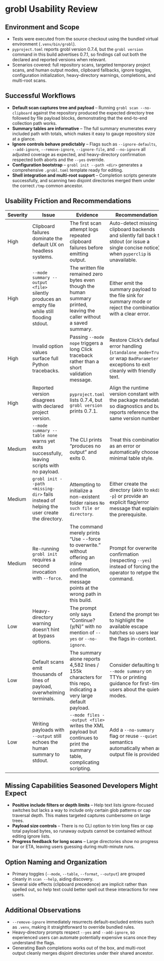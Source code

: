 # grobl Usability Review

## Environment and Scope
- Tests were executed from the source checkout using the bundled virtual environment (`.venv/bin/grobl`).
- `pyproject.toml` reports grobl version 0.7.4, but the `grobl version` command in this build advertises 0.7.1, so findings call out both the declared and reported versions when relevant.
- Scenarios covered: full repository scans, targeted temporary project scans, and human output modes, clipboard fallbacks, ignore toggles, configuration initialization, heavy-directory warnings, completions, and multi-root scans.

## Successful Workflows
- **Default scan captures tree and payload** – Running `grobl scan --no-clipboard` against the repository produced the expected directory tree followed by file payload blocks, demonstrating that the end-to-end collection path works.
- **Summary tables are informative** – The full summary enumerates every included path with totals, which makes it easy to gauge repository size at a glance.
- **Ignore controls behave predictably** – Flags such as `--ignore-defaults`, `--add-ignore`, `--remove-ignore`, `--ignore-file`, and `--no-ignore` all adjusted coverage as expected, and heavy-directory confirmation respected both aborts and the `--yes` override.
- **Configuration bootstrap** – `grobl init --path <dir>` generates a comprehensive `.grobl.toml` template ready for editing.
- **Shell integration and multi-root support** – Completion scripts generate successfully, and scanning two disjoint directories merged them under the correct `/tmp` common ancestor.

## Usability Friction and Recommendations
| Severity | Issue | Evidence | Recommendation |
| --- | --- | --- | --- |
| High | Clipboard failures dominate the default UX on headless systems. | The first scan attempt logs repeated clipboard failures before emitting output. | Auto-detect missing clipboard backends and silently fall back to stdout (or issue a single concise notice) when `pyperclip` is unavailable. |
| High | `--mode summary --output <file>` silently produces an empty file while still flooding stdout. | The written file remained zero bytes even though the human summary printed, leaving the caller without a saved summary. | Either emit the summary payload to the file sink for summary mode or reject the combination with a clear error. |
| High | Invalid option values surface full Python tracebacks. | Passing `--mode nope` triggers a long Click traceback rather than a short validation message. | Restore Click’s default error handling (`standalone_mode=True`) or wrap `BadParameter` exceptions to exit cleanly with friendly text. |
| High | Reported version disagrees with declared project version. | `pyproject.toml` lists 0.7.4, but `grobl version` prints 0.7.1. | Align the runtime version constant with the package metadata so diagnostics and bug reports reference the same version number. |
| Medium | `--mode summary --table none` warns yet exits successfully, leaving scripts with no payload. | The CLI prints “produces no output” and exits 0. | Treat this combination as an error or automatically choose a minimal table style. |
| Medium | `grobl init --path <missing-dir>` fails instead of helping the user create the directory. | Attempting to initialize a non-existent folder raises `No such file or directory`. | Either create the directory (akin to `mkdir -p`) or provide an explicit flag/error message that explains the prerequisite. |
| Medium | Re-running `grobl init` requires a second invocation with `--force`. | The command merely prints “Use --force to overwrite.” without offering an inline confirmation, and the message points at the wrong path in this build. | Prompt for overwrite confirmation (respecting `--yes`) instead of forcing the operator to retype the command. |
| Low | Heavy-directory warning doesn’t hint at bypass options. | The prompt only says “Continue? (y/N)” with no mention of `--yes` or `--no-ignore`. | Extend the prompt text to highlight the available escape hatches so users learn the flags in-context. |
| Low | Default scans emit thousands of lines of payload, overwhelming terminals. | The summary alone reports 4,582 lines / 155k characters for this repo, indicating a very large default payload. | Consider defaulting to `--mode summary` on TTYs or printing guidance for first-time users about the quieter modes. |
| Low | Writing payloads with `--output` still echoes the human summary to stdout. | `--mode files --output <file>` writes the XML payload but continues to print the summary table, complicating scripting. | Add a `--no-summary` flag or reuse `--quiet` semantics automatically when an output file is provided. |

## Missing Capabilities Seasoned Developers Might Expect
- **Positive include filters or depth limits** – Help text lists ignore-focused switches but lacks a way to include only certain glob patterns or cap traversal depth. This makes targeted captures cumbersome on large trees.
- **Payload size controls** – There is no CLI option to trim long files or cap total payload bytes, so runaway outputs cannot be contained without editing ignore lists.
- **Progress feedback for long scans** – Large directories show no progress bar or ETA, leaving users guessing during multi-minute runs.

## Option Naming and Organization
- Primary toggles (`--mode`, `--table`, `--format`, `--output`) are grouped cleanly in `scan --help`, aiding discovery.
- Several side effects (clipboard precedence) are implicit rather than spelled out, so help text could better spell out these interactions for new users.

## Additional Observations
- `--remove-ignore` immediately resurrects default-excluded entries such as `.venv`, making it straightforward to override bundled rules.
- Heavy-directory prompts respect `--yes` and `--add-ignore`, so experienced users can automate potentially expensive scans once they understand the flags.
- Generating Bash completions works out of the box, and multi-root output cleanly merges disjoint directories under their shared ancestor.

